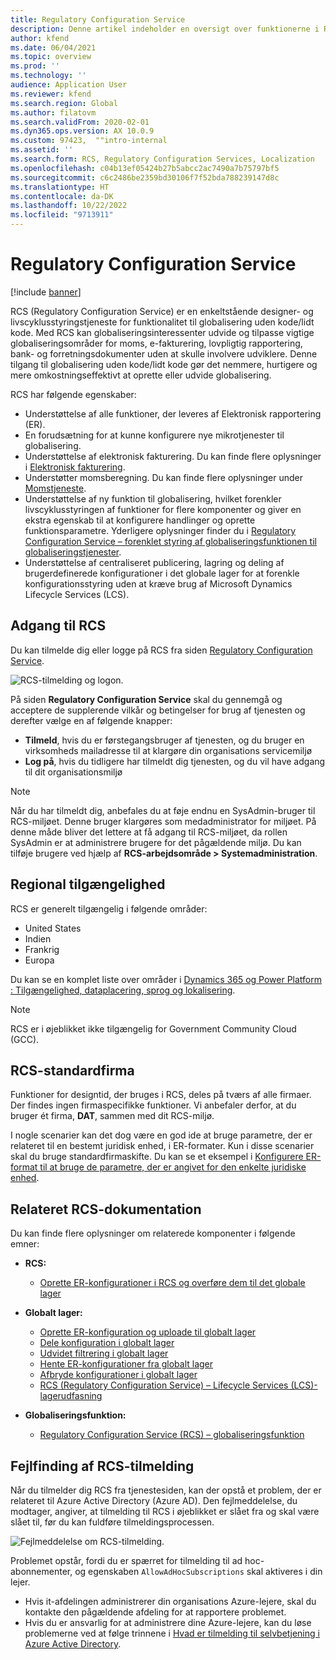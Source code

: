 ```yaml
---
title: Regulatory Configuration Service
description: Denne artikel indeholder en oversigt over funktionerne i Regulatory Configuration Service (RCS) og forklarer, hvordan du får adgang til tjenesten.
author: kfend
ms.date: 06/04/2021
ms.topic: overview
ms.prod: ''
ms.technology: ''
audience: Application User
ms.reviewer: kfend
ms.search.region: Global
ms.author: filatovm
ms.search.validFrom: 2020-02-01
ms.dyn365.ops.version: AX 10.0.9
ms.custom: 97423,  ""intro-internal
ms.assetid: ''
ms.search.form: RCS, Regulatory Configuration Services, Localization
ms.openlocfilehash: c04b13ef05424b27b5abcc2ac7490a7b75797bf5
ms.sourcegitcommit: c6c2486be2359bd30106f7f52bda788239147d8c
ms.translationtype: HT
ms.contentlocale: da-DK
ms.lasthandoff: 10/22/2022
ms.locfileid: "9713911"
---
```

# <a name="regulatory-configuration-service"></a>Regulatory Configuration Service

[!include [banner](../includes/banner.md)]

RCS (Regulatory Configuration Service) er en enkeltstående designer- og livscyklusstyringstjeneste for funktionalitet til globalisering uden kode/lidt kode. Med RCS kan globaliseringsinteressenter udvide og tilpasse vigtige globaliseringsområder for moms, e-fakturering, lovpligtig rapportering, bank- og forretningsdokumenter uden at skulle involvere udviklere. Denne tilgang til globalisering uden kode/lidt kode gør det nemmere, hurtigere og mere omkostningseffektivt at oprette eller udvide globalisering.

RCS har følgende egenskaber:

- Understøttelse af alle funktioner, der leveres af Elektronisk rapportering (ER).
- En forudsætning for at kunne konfigurere nye mikrotjenester til globalisering.
- Understøttelse af elektronisk fakturering. Du kan finde flere oplysninger i [Elektronisk fakturering](/dynamics365-release-plan/2021wave1/finance-operations/dynamics365-finance/electronic-invoicing-add-on-dynamics-365-ga).
- Understøtter momsberegning. Du kan finde flere oplysninger under [Momstjeneste](/dynamics365-release-plan/2021wave1/finance-operations/dynamics365-finance/tax-service-preview).
- Understøttelse af ny funktion til globalisering, hvilket forenkler livscyklusstyringen af funktioner for flere komponenter og giver en ekstra egenskab til at konfigurere handlinger og oprette funktionsparametre. Yderligere oplysninger finder du i [Regulatory Configuration Service – forenklet styring af globaliseringsfunktionen til globaliseringstjenester](/dynamics365-release-plan/2021wave1/finance-operations/dynamics365-finance/regulatory-configuration-service-simplified-globalization-feature-management-globalization-services).
- Understøttelse af centraliseret publicering, lagring og deling af brugerdefinerede konfigurationer i det globale lager for at forenkle konfigurationsstyring uden at kræve brug af Microsoft Dynamics Lifecycle Services (LCS).

## <a name="access-rcs"></a>Adgang til RCS

Du kan tilmelde dig eller logge på RCS fra siden [Regulatory Configuration Service](https://marketing.configure.global.dynamics.com/).

![RCS-tilmelding og logon.](media/202103_RCS%20Marketing%20page_updated_1.jpg)

På siden **Regulatory Configuration Service** skal du gennemgå og acceptere de supplerende vilkår og betingelser for brug af tjenesten og derefter vælge en af følgende knapper:

- **Tilmeld**, hvis du er førstegangsbruger af tjenesten, og du bruger en virksomheds mailadresse til at klargøre din organisations servicemiljø
- **Log på**, hvis du tidligere har tilmeldt dig tjenesten, og du vil have adgang til dit organisationsmiljø

> [!NOTE] 
> Når du har tilmeldt dig, anbefales du at føje endnu en SysAdmin-bruger til RCS-miljøet. Denne bruger klargøres som medadministrator for miljøet. På denne måde bliver det lettere at få adgang til RCS-miljøet, da rollen SysAdmin er at administrere brugere for det pågældende miljø. Du kan tilføje brugere ved hjælp af **RCS-arbejdsområde > Systemadministration**.

## <a name="regional-availability"></a>Regional tilgængelighed

RCS er generelt tilgængelig i følgende områder:

- United States
- Indien
- Frankrig
- Europa

Du kan se en komplet liste over områder i [Dynamics 365 og Power Platform : Tilgængelighed, dataplacering, sprog og lokalisering](https://aka.ms/dynamics_365_international_availability_deck).

> [!NOTE] 
> RCS er i øjeblikket ikke tilgængelig for Government Community Cloud (GCC).

## <a name="rcs-default-company"></a>RCS-standardfirma

Funktioner for designtid, der bruges i RCS, deles på tværs af alle firmaer. Der findes ingen firmaspecifikke funktioner. Vi anbefaler derfor, at du bruger ét firma, **DAT**, sammen med dit RCS-miljø.

I nogle scenarier kan det dog være en god ide at bruge parametre, der er relateret til en bestemt juridisk enhed, i ER-formater. Kun i disse scenarier skal du bruge standardfirmaskifte. Du kan se et eksempel i [Konfigurere ER-format til at bruge de parametre, der er angivet for den enkelte juridiske enhed](../../fin-ops-core/dev-itpro/analytics/er-app-specific-parameters-configure-format.md).

## <a name="related-rcs-documentation"></a>Relateret RCS-dokumentation

Du kan finde flere oplysninger om relaterede komponenter i følgende emner:

- **RCS:**

    - [Oprette ER-konfigurationer i RCS og overføre dem til det globale lager](rcs-global-repo-upload.md)

- **Globalt lager:**

    - [Oprette ER-konfiguration og uploade til globalt lager](rcs-global-repo-upload.md)
    - [Dele konfiguration i globalt lager](rcs-global-repo-share-configuration.md)
    - [Udvidet filtrering i globalt lager](enhanced-filtering-global-repo.md)
    - [Hente ER-konfigurationer fra globalt lager](../../fin-ops-core/dev-itpro/analytics/er-download-configurations-global-repo.md)
    - [Afbryde konfigurationer i globalt lager](discontinuing-configurations-rcs-global-repo.md)
    - [RCS (Regulatory Configuration Service) – Lifecycle Services (LCS)-lagerudfasning](rcs-lcs-repo-dep-faq.md)

- **Globaliseringsfunktion:**

    - [Regulatory Configuration Service (RCS) – globaliseringsfunktion](/dynamics365-release-plan/2021wave1/finance-operations/dynamics365-finance/regulatory-configuration-service-simplified-globalization-feature-management-globalization-services)


## <a name="troubleshooting-rcs-sign-up"></a>Fejlfinding af RCS-tilmelding

Når du tilmelder dig RCS fra tjenestesiden, kan der opstå et problem, der er relateret til Azure Active Directory (Azure AD). Den fejlmeddelelse, du modtager, angiver, at tilmelding til RCS i øjeblikket er slået fra og skal være slået til, før du kan fuldføre tilmeldingsprocessen.

![Fejlmeddelelse om RCS-tilmelding.](media/01_RCSSignUpError.jpg)

Problemet opstår, fordi du er spærret for tilmelding til ad hoc-abonnementer, og egenskaben `AllowAdHocSubscriptions` skal aktiveres i din lejer. 

- Hvis it-afdelingen administrerer din organisations Azure-lejere, skal du kontakte den pågældende afdeling for at rapportere problemet.
- Hvis du er ansvarlig for at administrere dine Azure-lejere, kan du løse problemerne ved at følge trinnene i [Hvad er tilmelding til selvbetjening i Azure Active Directory](/azure/active-directory/enterprise-users/directory-self-service-signup#how-do-i-control-self-service-settings).

